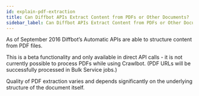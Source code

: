 ```yaml
---
id: explain-pdf-extraction
title: Can Diffbot APIs Extract Content from PDFs or Other Documents?
sidebar_label: Can Diffbot APIs Extract Content from PDFs or Other Documents?
---
```


As of September 2016 Diffbot’s Automatic APIs are able to structure content from PDF files.

This is a beta functionality and only available in direct API calls - it is not currently possible to process PDFs while using Crawlbot. (PDF URLs will be successfully processed in Bulk Service jobs.)

Quality of PDF extraction varies and depends significantly on the underlying structure of the document itself.
